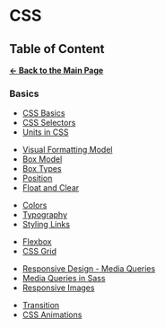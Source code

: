 # CSS

## Table of Content

[**&larr; Back to the Main Page**](./../README.md)

### Basics

- [CSS Basics](./css-basics.md)
- [CSS Selectors](./selectors.md)
- [Units in CSS](./units-in-css.md)

<div></div>

- [Visual Formatting Model](./visual-formatting-model.md)
- [Box Model](./box-model.md)
- [Box Types](./box-types.md)
- [Position](./position.md)
- [Float and Clear](./float-clear.md)

<div></div>

- [Colors](./colors.md)
- [Typography](./typography.md)
- [Styling Links](./styling-links.md)

<div></div>

- [Flexbox](./flexbox.md)
- [CSS Grid](./css-grid.md)

<div></div>

- [Responsive Design - Media Queries](./media-queries.md)
- [Media Queries in Sass](./media-queries-sass.md)
- [Responsive Images](./responsive-images.md)

<div></div>

- [Transition](./transition.md)
- [CSS Animations](./keyframe.md)

<div></div>
